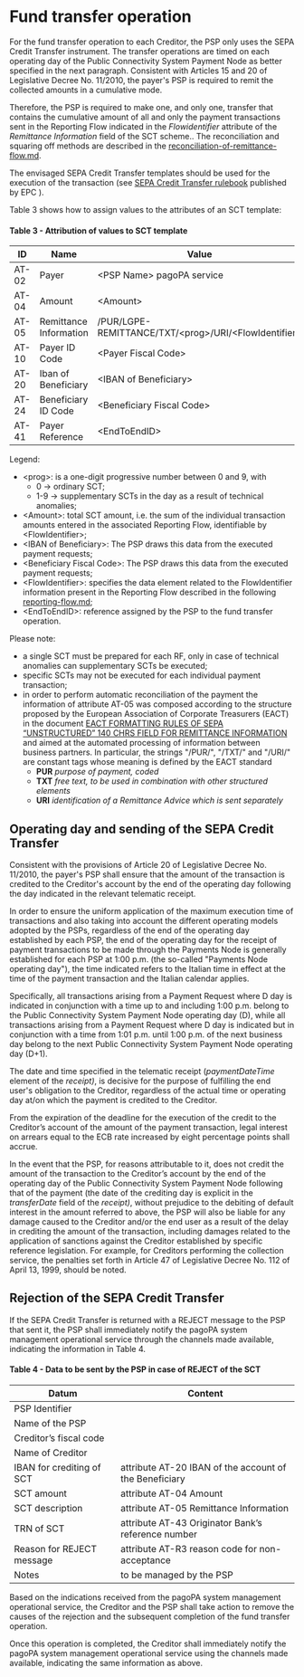# Fund transfer operation

For the fund transfer operation to each Creditor, the PSP only uses the SEPA Credit Transfer instrument. The transfer operations are timed on each operating day of the Public Connectivity System Payment Node as better specified in the next paragraph. Consistent with Articles 15 and 20 of Legislative Decree No. 11/2010, the payer's PSP is required to remit the collected amounts in a cumulative mode.

Therefore, the PSP is required to make one, and only one, transfer that contains the cumulative amount of all and only the payment transactions sent in the Reporting Flow indicated in the _Flowidentifier_ attribute of the _Remittance Information_ field of the SCT scheme.. The reconciliation and squaring off methods are described in the [reconciliation-of-remittance-flow.md](reconciliation-of-remittance-flow.md "mention").

The envisaged SEPA Credit Transfer templates should be used for the execution of the transaction (see [SEPA Credit Transfer rulebook](https://www.europeanpaymentscouncil.eu/what-we-do/sepa-payment-schemes/sepa-credit-transfer/sepa-credit-transfer-rulebook-and) published by EPC ).

Table 3 shows how to assign values to the attributes of an SCT template:

#### Table 3 - Attribution of values to SCT template

<table><thead><tr><th width="150">ID</th><th width="150">Name</th><th width="228.33065595716198">Value</th><th data-type="checkbox">Optional</th></tr></thead><tbody><tr><td>AT-02</td><td>Payer</td><td>&#x3C;PSP Name> pagoPA service</td><td>false</td></tr><tr><td>AT-04</td><td>Amount</td><td>&#x3C;Amount></td><td>false</td></tr><tr><td>AT-05</td><td>Remittance Information</td><td>/PUR/LGPE-REMITTANCE/TXT/&#x3C;prog>/URI/&#x3C;FlowIdentifier></td><td>false</td></tr><tr><td>AT-10</td><td>Payer ID Code</td><td>&#x3C;Payer Fiscal Code></td><td>true</td></tr><tr><td>AT-20</td><td>Iban of Beneficiary</td><td>&#x3C;IBAN of Beneficiary></td><td>false</td></tr><tr><td>AT-24</td><td>Beneficiary ID Code</td><td>&#x3C;Beneficiary Fiscal Code></td><td>true</td></tr><tr><td>AT-41</td><td>Payer Reference</td><td>&#x3C;EndToEndID></td><td>true</td></tr></tbody></table>

Legend:

* \<prog>: is a one-digit progressive number between 0 and 9, with
  * 0 -> ordinary SCT;
  * 1-9 -> supplementary SCTs in the day as a result of technical anomalies;
* \<Amount>: total SCT amount, i.e. the sum of the individual transaction amounts entered in the associated Reporting Flow, identifiable by \<FlowIdentifier>;
* \<IBAN of Beneficiary>: The PSP draws this data from the executed payment requests;
* \<Beneficiary Fiscal Code>: The PSP draws this data from the executed payment requests;
* \<FlowIdentifier>: specifies the data element related to the FlowIdentifier information present in the Reporting Flow described in the following [reporting-flow.md](reporting-flow.md "mention");
* \<EndToEndID>: reference assigned by the PSP to the fund transfer operation.

Please note:

* a single SCT must be prepared for each RF, only in case of technical anomalies can supplementary SCTs be executed;
* specific SCTs may not be executed for each individual payment transaction;
* in order to perform automatic reconciliation of the payment the information of attribute AT-05 was composed according to the structure proposed by the European Association of Corporate Treasurers (EACT) in the document [EACT FORMATTING RULES OF SEPA “UNSTRUCTURED” 140 CHRS FIELD FOR REMITTANCE INFORMATION](https://eact.eu/Core/Documents/Wordpress\_Old/docs/EACT\_Standard\_for\_Remittance\_Info.pdf) and aimed at the automated processing of information between business partners. In particular, the strings "/PUR/", "/TXT/" and "/URI/" are constant tags whose meaning is defined by the EACT standard
  * **PUR** _purpose of payment, coded_
  * **TXT** _free text, to be used in combination with other structured elements_
  * **URI** _identification of a Remittance Advice which is sent separately_

## Operating day and sending of the SEPA Credit Transfer

Consistent with the provisions of Article 20 of Legislative Decree No. 11/2010, the payer's PSP shall ensure that the amount of the transaction is credited to the Creditor's account by the end of the operating day following the day indicated in the relevant telematic receipt.

In order to ensure the uniform application of the maximum execution time of transactions and also taking into account the different operating models adopted by the PSPs, regardless of the end of the operating day established by each PSP, the end of the operating day for the receipt of payment transactions to be made through the Payments Node is generally established for each PSP at 1:00 p.m. (the so-called "Payments Node operating day"), the time indicated refers to the Italian time in effect at the time of the payment transaction and the Italian calendar applies.

Specifically, all transactions arising from a Payment Request where D day is indicated in conjunction with a time up to and including 1:00 p.m. belong to the Public Connectivity System Payment Node operating day (D), while all transactions arising from a Payment Request where D day is indicated but in conjunction with a time from 1:01 p.m. until 1:00 p.m. of the next business day belong to the next Public Connectivity System Payment Node operating day (D+1).

The date and time specified in the telematic receipt (_paymentDateTime_ element of the _receipt)_, is decisive for the purpose of fulfilling the end user's obligation to the Creditor, regardless of the actual time or operating day at/on which the payment is credited to the Creditor.

From the expiration of the deadline for the execution of the credit to the Creditor’s account of the amount of the payment transaction, legal interest on arrears equal to the ECB rate increased by eight percentage points shall accrue.

In the event that the PSP, for reasons attributable to it, does not credit the amount of the transaction to the Creditor’s account by the end of the operating day of the Public Connectivity System Payment Node following that of the payment (the date of the crediting day is explicit in the _transferDate_ field of the _receipt)_, without prejudice to the debiting of default interest in the amount referred to above, the PSP will also be liable for any damage caused to the Creditor and/or the end user as a result of the delay in crediting the amount of the transaction, including damages related to the application of sanctions against the Creditor established by specific reference legislation. For example, for Creditors performing the collection service, the penalties set forth in Article 47 of Legislative Decree No. 112 of April 13, 1999, should be noted.

## Rejection of the SEPA Credit Transfer

If the SEPA Credit Transfer is returned with a REJECT message to the PSP that sent it, the PSP shall immediately notify the pagoPA system management operational service through the channels made available, indicating the information in Table 4.

#### Table 4 - **Data to be sent by the PSP in case of REJECT of the SCT**

| Datum                     | Content                                                |
| ------------------------- | ------------------------------------------------------ |
| PSP Identifier            |                                                        |
| Name of the PSP           |                                                        |
| Creditor’s fiscal code    |                                                        |
| Name of Creditor          |                                                        |
| IBAN for crediting of SCT | attribute AT-20 IBAN of the account of the Beneficiary |
| SCT amount                | attribute AT-04 Amount                                 |
| SCT description           | attribute AT-05 Remittance Information                 |
| TRN of SCT                | attribute AT-43 Originator Bank’s reference number     |
| Reason for REJECT message | attribute AT-R3 reason code for non-acceptance         |
| Notes                     | to be managed by the PSP                               |

Based on the indications received from the pagoPA system management operational service, the Creditor and the PSP shall take action to remove the causes of the rejection and the subsequent completion of the fund transfer operation.

Once this operation is completed, the Creditor shall immediately notify the pagoPA system management operational service using the channels made available, indicating the same information as above.
